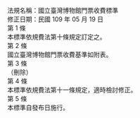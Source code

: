 法規名稱：國立臺灣博物館門票收費標準  
修正日期：民國 109 年 05 月 19 日  
第 1 條  
本標準依規費法第十條規定訂定之。  
第 2 條  
國立臺灣博物館門票收費基準如附表。  
第 3 條  
（刪除）  
第 4 條  
本標準依規費法第十一條規定，適時檢討修正。  
第 5 條  
本標準自發布日施行。  



